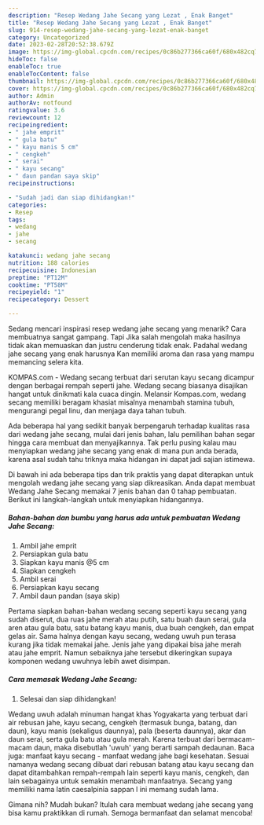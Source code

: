```yaml
---
description: "Resep Wedang Jahe Secang yang Lezat , Enak Banget"
title: "Resep Wedang Jahe Secang yang Lezat , Enak Banget"
slug: 914-resep-wedang-jahe-secang-yang-lezat-enak-banget
category: Uncategorized
date: 2023-02-28T20:52:38.679Z
image: https://img-global.cpcdn.com/recipes/0c86b277366ca60f/680x482cq70/wedang-jahe-secang-foto-resep-utama.jpg
hideToc: false
enableToc: true
enableTocContent: false
thumbnail: https://img-global.cpcdn.com/recipes/0c86b277366ca60f/680x482cq70/wedang-jahe-secang-foto-resep-utama.jpg
cover: https://img-global.cpcdn.com/recipes/0c86b277366ca60f/680x482cq70/wedang-jahe-secang-foto-resep-utama.jpg
author: Admin
authorAv: notfound
ratingvalue: 3.6
reviewcount: 12
recipeingredient:
- " jahe emprit"
- " gula batu"
- " kayu manis 5 cm"
- " cengkeh"
- " serai"
- " kayu secang"
- " daun pandan saya skip"
recipeinstructions:

- "Sudah jadi dan siap dihidangkan!"
categories:
- Resep
tags:
- wedang
- jahe
- secang

katakunci: wedang jahe secang 
nutrition: 188 calories
recipecuisine: Indonesian
preptime: "PT12M"
cooktime: "PT58M"
recipeyield: "1"
recipecategory: Dessert

---
```



Sedang mencari inspirasi resep wedang jahe secang yang menarik? Cara membuatnya sangat gampang. Tapi Jika salah mengolah maka hasilnya tidak akan memuaskan dan justru cenderung tidak enak. Padahal wedang jahe secang yang enak harusnya Kan memiliki aroma dan rasa yang mampu memancing selera kita.


KOMPAS.com - Wedang secang terbuat dari serutan kayu secang dicampur dengan berbagai rempah seperti jahe. Wedang secang biasanya disajikan hangat untuk dinikmati kala cuaca dingin. Melansir Kompas.com, wedang secang memiliki beragam khasiat misalnya menambah stamina tubuh, mengurangi pegal linu, dan menjaga daya tahan tubuh.

Ada beberapa hal yang sedikit banyak berpengaruh terhadap kualitas rasa dari wedang jahe secang, mulai dari jenis bahan, lalu pemilihan bahan segar hingga cara membuat dan menyajikannya. Tak perlu pusing kalau mau menyiapkan wedang jahe secang yang enak di mana pun anda berada, karena asal sudah tahu triknya maka hidangan ini dapat jadi sajian istimewa.


Di bawah ini ada beberapa tips dan trik praktis yang dapat diterapkan untuk mengolah wedang jahe secang yang siap dikreasikan. Anda dapat membuat Wedang Jahe Secang memakai 7 jenis bahan dan 0 tahap pembuatan. Berikut ini langkah-langkah untuk menyiapkan hidangannya.

<!--inarticleads1-->

##### Bahan-bahan dan bumbu yang harus ada untuk pembuatan Wedang Jahe Secang:

1. Ambil  jahe emprit
1. Persiapkan  gula batu
1. Siapkan  kayu manis @5 cm
1. Siapkan  cengkeh
1. Ambil  serai
1. Persiapkan  kayu secang
1. Ambil  daun pandan (saya skip)


Pertama siapkan bahan-bahan wedang secang seperti kayu secang yang sudah diserut, dua ruas jahe merah atau putih, satu buah daun serai, gula aren atau gula batu, satu batang kayu manis, dua buah cengkeh, dan empat gelas air. Sama halnya dengan kayu secang, wedang uwuh pun terasa kurang jika tidak memakai jahe. Jenis jahe yang dipakai bisa jahe merah atau jahe emprit. Namun sebaiknya jahe tersebut dikeringkan supaya komponen wedang uwuhnya lebih awet disimpan. 

<!--inarticleads2-->

##### Cara memasak Wedang Jahe Secang:


1. Selesai dan siap dihidangkan!

Wedang uwuh adalah minuman hangat khas Yogyakarta yang terbuat dari air rebusan jahe, kayu secang, cengkeh (termasuk bunga, batang, dan daun), kayu manis (sekaligus daunnya), pala (beserta daunnya), akar dan daun serai, serta gula batu atau gula merah. Karena terbuat dari bermacam-macam daun, maka disebutlah &#39;uwuh&#39; yang berarti sampah dedaunan. Baca juga: manfaat kayu secang - manfaat wedang jahe bagi kesehatan. Sesuai namanya wedang secang dibuat dari rebusan batang atau kayu secang dan dapat ditambahkan rempah-rempah lain seperti kayu manis, cengkeh, dan lain sebagainya untuk semakin menambah manfaatnya. Secang yang memiliki nama latin caesalpinia sappan l ini memang sudah lama. 

Gimana nih? Mudah bukan? Itulah cara membuat wedang jahe secang yang bisa kamu praktikkan di rumah. Semoga bermanfaat dan selamat mencoba!

